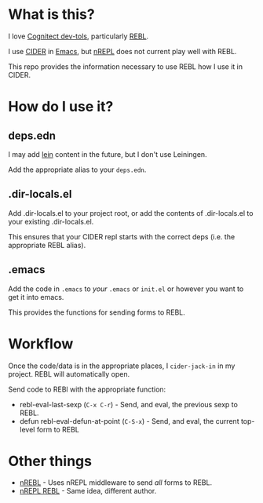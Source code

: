 # What is this?

I love [Cognitect dev-tols](https://www.cognitect.com/dev-tools/), particularly [REBL](https://github.com/cognitect-labs/REBL-distro).

I use [CIDER](https://github.com/clojure-emacs/cider) in [Emacs](https://www.gnu.org/software/emacs/), but [nREPL](https://nrepl.org/nrepl/0.8/index.html) does not current play well with REBL.

This repo provides the information necessary to use REBL how I use it in CIDER.

# How do I use it?

## deps.edn

I may add [lein](https://leiningen.org) content in the future, but I don't use Leiningen.

Add the appropriate alias to your `deps.edn`.

## .dir-locals.el

Add .dir-locals.el to your project root, or add the contents of .dir-locals.el to your existing .dir-locals.el.

This ensures that your CIDER repl starts with the correct deps (i.e. the appropriate REBL alias).

## .emacs

Add the code in `.emacs` to _your_ `.emacs` or `init.el` or however you want to get it into emacs.

This provides the functions for sending forms to REBL.

# Workflow

Once the code/data is in the appropriate places, I `cider-jack-in` in my project. REBL will automatically open.

Send code to REBl with the appropriate function:

* rebl-eval-last-sexp (`C-x C-r`) - Send, and eval, the previous sexp to REBL.
* defun rebl-eval-defun-at-point (`C-S-x`) - Send, and eval, the current top-level form to REBL

# Other things

* [nREBL](https://github.com/RickMoynihan/nrebl.middleware) - Uses nREPL middleware to send _all_ forms to REBL.
* [nREPL REBL](https://github.com/DaveWM/nrepl-rebl) - Same idea, different author.

